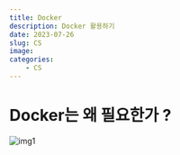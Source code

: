 ```yaml
---
title: Docker
description: Docker 활용하기
date: 2023-07-26
slug: CS
image: 
categories:
    - CS
---
```


# Docker는 왜 필요한가 ?

![img1](https://github.com/ddoddii/skills-for-DS/assets/95014836/f3df8e6d-21af-4512-a360-9801b993b08b)

